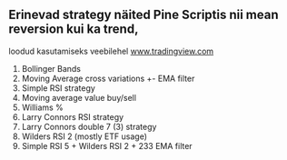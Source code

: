 ## Erinevad strategy näited Pine Scriptis nii mean reversion kui ka trend,
loodud kasutamiseks veebilehel www.tradingview.com 
1. Bollinger Bands
2. Moving Average cross variations +- EMA filter
3. Simple RSI strategy
4. Moving average value buy/sell
5. Williams %
6. Larry Connors RSI strategy
7. Larry Connors double 7 (3) strategy
8. Wilders RSI 2 (mostly ETF usage)
9. Simple RSI 5 + Wilders RSI 2 + 233 EMA filter
